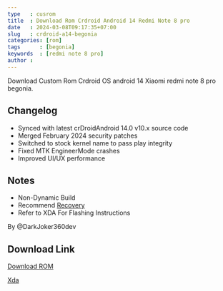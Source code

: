 ```yaml
---
type   : cusrom
title  : Download Rom Crdroid Android 14 Redmi Note 8 pro 
date   : 2024-03-08T09:17:35+07:00
slug   : crdroid-a14-begonia
categories: [rom]
tags      : [begonia]
keywords  : [redmi note 8 pro]
author :
---
```


Download Custom Rom Crdroid OS android 14 Xiaomi redmi note 8 pro begonia.


## Changelog
- Synced with latest crDroidAndroid 14.0 v10.x source code
- Merged February 2024 security patches
- Switched to stock kernel name to pass play integrity
- Fixed MTK EngineerMode crashes
- Improved UI/UX performance

## Notes
- Non-Dynamic Build
- Recommend [Recovery](https://t.me/RedmiNote8ProUpdates/1188)
- Refer to XDA For Flashing Instructions

By @DarkJoker360dev

## Download Link
[Download ROM](https://sourceforge.net/projects/crdroid/files/begonia/10.x/)

[Xda](https://xdaforums.com/t/rom-begonia-14-crdroidandroid-v10-x.4638930/)

